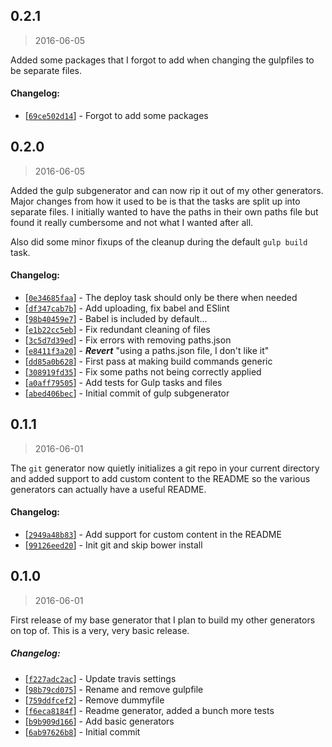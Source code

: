 <a name="0.2.1"></a>
## 0.2.1
> 2016-06-05

Added some packages that I forgot to add when changing the gulpfiles to be
separate files.

#### Changelog:
* [[`69ce502d14`](https://github.com/sondr3/generator-statisk/commit/69ce502d14)] - Forgot to add some packages

<a name="0.2.0"></a>
## 0.2.0
> 2016-06-05

Added the gulp subgenerator and can now rip it out of my other generators. Major
changes from how it used to be is that the tasks are split up into separate
files. I initially wanted to have the paths in their own paths file but found it
really cumbersome and not what I wanted after all.

Also did some minor fixups of the cleanup during the default `gulp build` task.

#### Changelog:
* [[`0e34685faa`](https://github.com/sondr3/generator-statisk/commit/0e34685faa)] - The deploy task should only be there when needed
* [[`df347cab7b`](https://github.com/sondr3/generator-statisk/commit/df347cab7b)] - Add uploading, fix babel and ESlint
* [[`98b40459e7`](https://github.com/sondr3/generator-statisk/commit/98b40459e7)] - Babel is included by default...
* [[`e1b22cc5eb`](https://github.com/sondr3/generator-statisk/commit/e1b22cc5eb)] - Fix redundant cleaning of files
* [[`3c5d7d39ed`](https://github.com/sondr3/generator-statisk/commit/3c5d7d39ed)] - Fix errors with removing paths.json
* [[`e8411f3a20`](https://github.com/sondr3/generator-statisk/commit/e8411f3a20)] - ***Revert*** "using a paths.json file, I don't like it"
* [[`dd85a0b628`](https://github.com/sondr3/generator-statisk/commit/dd85a0b628)] - First pass at making build commands generic
* [[`308919fd35`](https://github.com/sondr3/generator-statisk/commit/308919fd35)] - Fix some paths not being correctly applied
* [[`a0aff79505`](https://github.com/sondr3/generator-statisk/commit/a0aff79505)] - Add tests for Gulp tasks and files
* [[`abed406bec`](https://github.com/sondr3/generator-statisk/commit/abed406bec)] - Initial commit of gulp subgenerator

<a name="0.1.1"></a>
## 0.1.1
> 2016-06-01

The `git` generator now quietly initializes a git repo in your current directory
and added support to add custom content to the README so the various generators
can actually have a useful README.

#### Changelog:
* [[`2949a48b83`](https://github.com/sondr3/generator-statisk/commit/2949a48b83)] - Add support for custom content in the README
* [[`99126eed20`](https://github.com/sondr3/generator-statisk/commit/99126eed20)] - Init git and skip bower install

<a name="0.1.0"></a>
## 0.1.0
> 2016-06-01

First release of my base generator that I plan to build my other generators on
top of. This is a very, very basic release.

##### Changelog:
* [[`f227adc2ac`](https://github.com/sondr3/generator-statisk/commit/f227adc2ac)] - Update travis settings
* [[`98b79cd075`](https://github.com/sondr3/generator-statisk/commit/98b79cd075)] - Rename and remove gulpfile
* [[`759ddfcef2`](https://github.com/sondr3/generator-statisk/commit/759ddfcef2)] - Remove dummyfile
* [[`f6eca8184f`](https://github.com/sondr3/generator-statisk/commit/f6eca8184f)] - Readme generator, added a bunch more tests
* [[`b9b909d166`](https://github.com/sondr3/generator-statisk/commit/b9b909d166)] - Add basic generators
* [[`6ab97626b8`](https://github.com/sondr3/generator-statisk/commit/6ab97626b8)] - Initial commit
